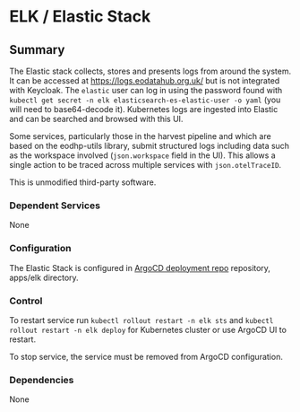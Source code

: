 # ELK / Elastic Stack

## Summary

The Elastic stack collects, stores and presents logs from around the system. It can be accessed at https://logs.eodatahub.org.uk/ but is not integrated with Keycloak. The `elastic` user can log in using the password found with `kubectl get secret -n elk elasticsearch-es-elastic-user -o yaml` (you will need to base64-decode it). Kubernetes logs are ingested into Elastic and can be searched and browsed with this UI.

Some services, particularly those in the harvest pipeline and which are based on the eodhp-utils library, submit structured logs including data such as the workspace involved (`json.workspace` field in the UI). This allows a single action to be traced across multiple services with `json.otelTraceID`.

This is unmodified third-party software.

### Dependent Services

None

### Configuration

The Elastic Stack is configured in [ArgoCD deployment repo](https://github.com/EO-DataHub/eodhp-argocd-deployment) repository, apps/elk directory.

### Control

To restart service run `kubectl rollout restart -n elk sts` and `kubectl rollout restart -n elk deploy` for Kubernetes cluster or use ArgoCD UI to restart.

To stop service, the service must be removed from ArgoCD configuration.

### Dependencies

None
